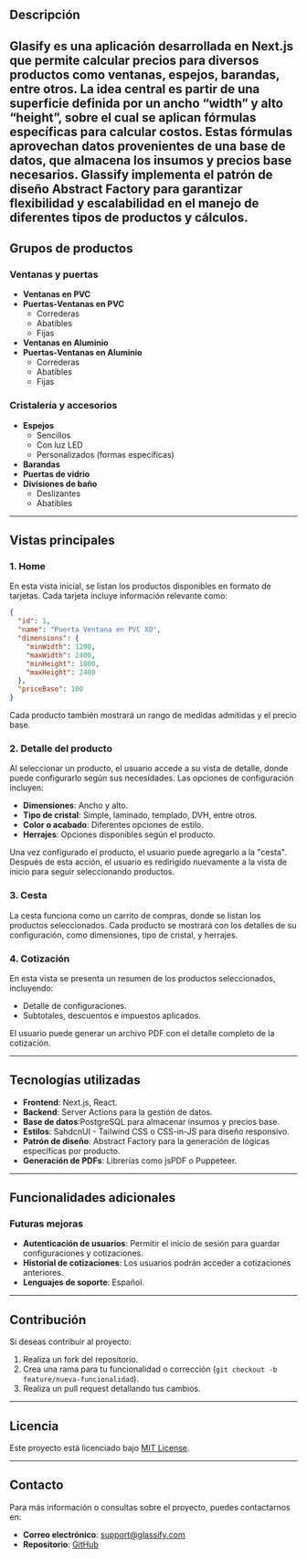## Descripción
Glasify es una aplicación desarrollada en Next.js que permite calcular precios para diversos productos como ventanas, espejos, barandas, entre otros. La idea central es partir de una superficie definida por un ancho “width” y alto “height”, sobre el cual se aplican fórmulas específicas para calcular costos. Estas fórmulas aprovechan datos provenientes de una base de datos, que almacena los insumos y precios base necesarios. Glassify implementa el patrón de diseño Abstract Factory para garantizar flexibilidad y escalabilidad en el manejo de diferentes tipos de productos y cálculos.
---
## Grupos de productos

### Ventanas y puertas

- **Ventanas en PVC**
- **Puertas-Ventanas en PVC**
  - Correderas
  - Abatibles
  - Fijas
- **Ventanas en Aluminio**
- **Puertas-Ventanas en Aluminio**
  - Correderas
  - Abatibles
  - Fijas

### Cristalería y accesorios

- **Espejos**
  - Sencillos
  - Con luz LED
  - Personalizados (formas específicas)
- **Barandas**
- **Puertas de vidrio**
- **Divisiones de baño**
  - Deslizantes
  - Abatibles

---

## Vistas principales

### 1. Home

En esta vista inicial, se listan los productos disponibles en formato de tarjetas. Cada tarjeta incluye información relevante como:

```json
{
  "id": 1,
  "name": "Puerta Ventana en PVC XO",
  "dimensions": {
    "minWidth": 1200,
    "maxWidth": 2400,
    "minHeight": 1800,
    "maxHeight": 2400
  },
  "priceBase": 100
}
```

Cada producto también mostrará un rango de medidas admitidas y el precio base.

### 2. Detalle del producto

Al seleccionar un producto, el usuario accede a su vista de detalle, donde puede configurarlo según sus necesidades. Las opciones de configuración incluyen:

- **Dimensiones**: Ancho y alto.
- **Tipo de cristal**: Simple, laminado, templado, DVH, entre otros.
- **Color o acabado**: Diferentes opciones de estilo.
- **Herrajes**: Opciones disponibles según el producto.

Una vez configurado el producto, el usuario puede agregarlo a la "cesta". Después de esta acción, el usuario es redirigido nuevamente a la vista de inicio para seguir seleccionando productos.

### 3. Cesta

La cesta funciona como un carrito de compras, donde se listan los productos seleccionados. Cada producto se mostrará con los detalles de su configuración, como dimensiones, tipo de cristal, y herrajes.

### 4. Cotización

En esta vista se presenta un resumen de los productos seleccionados, incluyendo:

- Detalle de configuraciones.
- Subtotales, descuentos e impuestos aplicados.

El usuario puede generar un archivo PDF con el detalle completo de la cotización.

---

## Tecnologías utilizadas

- **Frontend**: Next.js, React.
- **Backend**: Server Actions para la gestión de datos.
- **Base de datos**:PostgreSQL para almacenar insumos y precios base.
- **Estilos**: SahdcnUI - Tailwind CSS o CSS-in-JS para diseño responsivo.
- **Patrón de diseño**: Abstract Factory para la generación de lógicas específicas por producto.
- **Generación de PDFs**: Librerías como jsPDF o Puppeteer.

---

## Funcionalidades adicionales

### Futuras mejoras

- **Autenticación de usuarios**: Permitir el inicio de sesión para guardar configuraciones y cotizaciones.
- **Historial de cotizaciones**: Los usuarios podrán acceder a cotizaciones anteriores.
- **Lenguajes de soporte**: Español.

---

## Contribución

Si deseas contribuir al proyecto:

1. Realiza un fork del repositorio.
2. Crea una rama para tu funcionalidad o corrección (`git checkout -b feature/nueva-funcionalidad`).
3. Realiza un pull request detallando tus cambios.

---

## Licencia

Este proyecto está licenciado bajo [MIT License](LICENSE).

---

## Contacto

Para más información o consultas sobre el proyecto, puedes contactarnos en:

- **Correo electrónico**: support@glassify.com
- **Repositorio**: [GitHub](https://github.com/andeveling/glasify)
